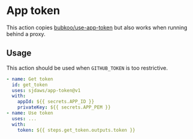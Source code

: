 # App token

This action copies [bubkoo/use-app-token](https://github.com/bubkoo/use-app-token) but also works when running behind a proxy.

## Usage

This action should be used when `GITHUB_TOKEN` is too restrictive.

```yaml
- name: Get token
  id: get_token
  uses: sjdaws/app-token@v1
  with:
    appId: ${{ secrets.APP_ID }}
    privateKey: ${{ secrets.APP_PEM }}
- name: Use token
  uses: ...
  with:
    token: ${{ steps.get_token.outputs.token }}
```
